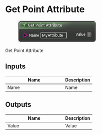# Get Point Attribute

<div align="left" data-full-width="false"><figure><img src="../../../api/Point/Get_Point_Attribute.png" alt=""><figcaption></figcaption></figure></div>

Get Point Attribute

## Inputs

<table><thead><tr><th width="170">Name</th><th>Description</th></tr></thead><tbody><tr><td>Name</td><td>Name</td></tr></tbody></table>

## Outputs

<table><thead><tr><th width="170">Name</th><th>Description</th></tr></thead><tbody><tr><td>Value</td><td>Value</td></tr></tbody></table>
